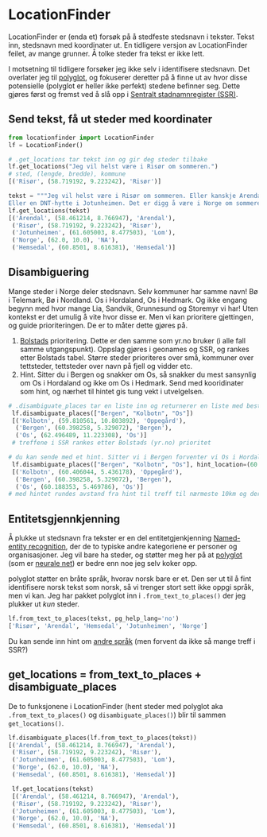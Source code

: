 # LocationFinder
LocationFinder er (enda et) forsøk på å stedfeste stedsnavn i tekster. Tekst inn, stedsnavn med koordinater ut. En tidligere versjon av LocationFinder feilet, av mange grunner. Å tolke steder fra tekst er ikke lett.

I motsetning til tidligere forsøker jeg ikke selv i identifisere stedsnavn. Det overlater jeg til [polyglot](https://github.com/aboSamoor/polyglot), og fokuserer deretter på å finne ut av hvor disse potensielle (polyglot er heller ikke perfekt) stedene befinner seg. Dette gjøres først og fremst ved å slå opp i [Sentralt stadnamnregister (SSR)](http://kartverket.no/kart/stedsnavn/sentralt-stadnamnregister-ssr/).

## Send tekst, få ut steder med koordinater
```python
from locationfinder import LocationFinder
lf = LocationFinder()

# .get_locations tar tekst inn og gir deg steder tilbake
lf.get_locations("Jeg vil helst være i Risør om sommeren.")
# sted, (lengde, bredde), kommune
[('Risør', (58.719192, 9.223242), 'Risør')]

tekst = """Jeg vil helst være i Risør om sommeren. Eller kanskje Arendal. Eller fjellene i Hemsedal.
Eller en DNT-hytte i Jotunheimen. Det er digg å være i Norge om sommeren."""
lf.get_locations(tekst)
[('Arendal', (58.461214, 8.766947), 'Arendal'),
 ('Risør', (58.719192, 9.223242), 'Risør'),
 ('Jotunheimen', (61.605003, 8.477503), 'Lom'),
 ('Norge', (62.0, 10.0), 'NA'),
 ('Hemsedal', (60.8501, 8.616381), 'Hemsedal')]
```

## Disambiguering
Mange steder i Norge deler stedsnavn. Selv kommuner har samme navn! Bø i Telemark, Bø i Nordland. Os i Hordaland, Os i Hedmark. Og ikke engang begynn med hvor mange Lia, Sandvik, Grunnesund og Storemyr vi har! Uten kontekst er det umulig å vite hvor disse er. Men vi kan prioritere gjettingen, og guide prioriteringen. De er to måter dette gjøres på.
1. [Bolstads](http://www.erikbolstad.no/geo/) prioritering. Dette er den samme som yr.no bruker (i alle fall samme utgangspunkt). Oppslag gjøres i geonames og SSR, og rankes etter Bolstads tabel. Større steder prioriteres over små, kommuner over tettsteder, tettsteder over navn på fjell og vidder etc.
2. Hint. Sitter du i Bergen og snakker om Os, så snakker du mest sansynlig om Os i Hordaland og ikke om Os i Hedmark. Send med kooridinater som hint, og nærhet til hintet gis tung vekt i utvelgelsen.


```python
# .disambiguate_places tar en liste inn og returnerer en liste med beste treff i SSR
 lf.disambiguate_places(["Bergen", "Kolbotn", "Os"])
 [('Kolbotn', (59.810561, 10.803892), 'Oppegård'),
  ('Bergen', (60.398258, 5.329072), 'Bergen'),
  ('Os', (62.496489, 11.223308), 'Os')]
 # treffene i SSR rankes etter Bolstads (yr.no) prioritet

# du kan sende med et hint. Sitter vi i Bergen forventer vi Os i Hordaland, ikke Os i Hedmark
 lf.disambiguate_places(["Bergen", "Kolbotn", "Os"], hint_location=(60.391263, 5.322054))
 [('Kolbotn', (60.406044, 5.436178), 'Oppegård'),
  ('Bergen', (60.398258, 5.329072), 'Bergen'),
  ('Os', (60.188353, 5.469786), 'Os')]
# med hintet rundes avstand fra hint til treff til nærmeste 10km og deretter velges beste treff via prioritet - legge merke til at Vi nå fikk Os på 60.1, 5.4, altså på vestlandet.
```


## Entitetsgjennkjenning
Å plukke ut stedsnavn fra tekster er en del entitetgjenkjenning [Named-entity recognition](https://en.wikipedia.org/wiki/Named-entity_recognition), der de to typiske andre kategoriene er personer og organisasjoner. Jeg vil bare ha steder, og støtter meg her på at [polyglot](https://github.com/aboSamoor/polyglot) (som er [neurale net](http://www.cs.cmu.edu/~ytsvetko/papers/phonology-naacl16.pdf)) er bedre enn noe jeg selv koker opp.

polyglot støtter en bråte språk, hvorav norsk bare er et. Den ser ut til å fint identifisere norsk tekst som norsk, så vi trenger stort sett ikke oppgi språk, men vi kan. Jeg har pakket polyglot inn i `.from_text_to_places()` der jeg plukker ut _kun_ steder.

```python
lf.from_text_to_places(tekst, pg_help_lang='no')
['Risør', 'Arendal', 'Hemsedal', 'Jotunheimen', 'Norge']
```
Du kan sende inn hint om [andre språk](http://polyglot.readthedocs.io/en/latest/NamedEntityRecognition.html) (men forvent da ikke så mange treff i SSR?)

## get_locations = from_text_to_places + disambiguate_places
De to funksjonene i LocationFinder (hent steder med polyglot aka `.from_text_to_places()` og `disambiguate_places()`) blir til sammen `get_locations()`.

```python
lf.disambiguate_places(lf.from_text_to_places(tekst))
[('Arendal', (58.461214, 8.766947), 'Arendal'),
 ('Risør', (58.719192, 9.223242), 'Risør'),
 ('Jotunheimen', (61.605003, 8.477503), 'Lom'),
 ('Norge', (62.0, 10.0), 'NA'),
 ('Hemsedal', (60.8501, 8.616381), 'Hemsedal')]

 lf.get_locations(tekst)
 [('Arendal', (58.461214, 8.766947), 'Arendal'),
 ('Risør', (58.719192, 9.223242), 'Risør'),
 ('Jotunheimen', (61.605003, 8.477503), 'Lom'),
 ('Norge', (62.0, 10.0), 'NA'),
 ('Hemsedal', (60.8501, 8.616381), 'Hemsedal')]
```
